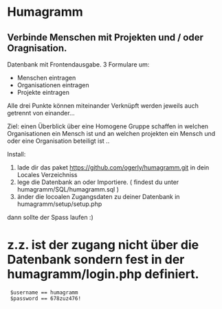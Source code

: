 # Humagramm

## Verbinde Menschen mit Projekten und / oder Oragnisation. 

Datenbank mit Frontendausgabe. 
3 Formulare um:
- Menschen eintragen
- Organisationen eintragen
- Projekte eintragen

Alle drei Punkte können miteinander Verknüpft werden jeweils auch getrennt von einander... 

Ziel: einen Überblick über eine Homogene Gruppe schaffen in welchen Organisationen ein Mensch ist und an welchen projekten ein Mensch und oder eine Organisation beteiligt ist .. 


Install: 

1. lade dir das paket https://github.com/ogerly/humagramm.git in dein Locales Verzeichniss
2. lege die Datenbank an oder Importiere. ( findest du unter  humagramm/SQL/humagramm.sql )
3. änder die locoalen Zugangsdaten zu deiner Datenbank in  humagramm/setup/setup.php 

dann sollte der Spass laufen :) 

# z.z. ist der zugang nicht über die Datenbank sondern fest in der humagramm/login.php definiert.

     $username == humagramm
     $password == 678zuz476!
 
